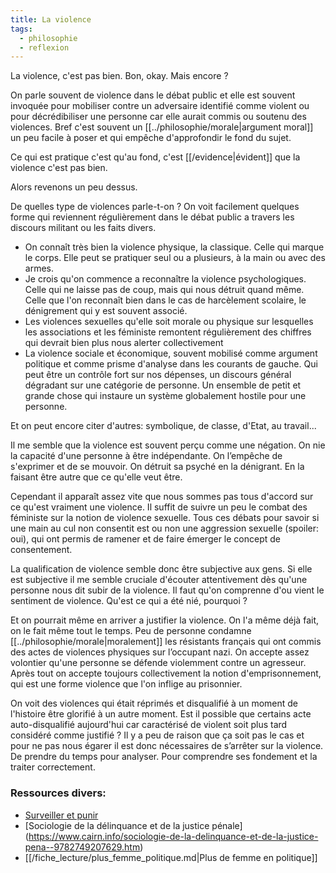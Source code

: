 ```yaml
---
title: La violence
tags:
  - philosophie
  - reflexion
---
```


La violence, c'est pas bien. Bon, okay. Mais encore ?

On parle souvent de violence dans le débat public et elle est souvent invoquée pour mobiliser contre un adversaire identifié comme violent ou pour décrédibiliser une personne car elle aurait commis ou soutenu des violences. Bref c'est souvent un [[../philosophie/morale|argument moral]] un peu facile à poser et qui empêche d'approfondir le fond du sujet.

Ce qui est pratique c'est qu'au fond, c'est [[/evidence|évident]] que la violence c'est pas bien.

Alors revenons un peu dessus.

De quelles type de violences parle-t-on ? On voit facilement quelques forme qui reviennent régulièrement dans le débat public a travers les discours militant ou les faits divers.

- On connaît très bien la violence physique, la classique. Celle qui marque le corps. Elle peut se pratiquer seul ou a plusieurs, à la main ou avec des armes.
- Je crois qu'on commence a reconnaître la violence psychologiques. Celle qui ne laisse pas de coup, mais qui nous détruit quand même. Celle que l'on reconnaît bien dans le cas de harcèlement scolaire, le dénigrement qui y est souvent associé.
- Les violences sexuelles qu'elle soit morale ou physique sur lesquelles les associations et les féministe remontent régulièrement des chiffres qui devrait bien plus nous alerter collectivement
- La violence sociale et économique, souvent mobilisé comme argument politique et comme prisme d'analyse dans les courants de gauche. Qui peut être un contrôle fort sur nos dépenses, un discours général dégradant sur une catégorie de personne. Un ensemble de petit et grande chose qui instaure un système globalement hostile pour une personne.

Et on peut encore citer d'autres: symbolique, de classe, d'Etat, au travail...

Il me semble que la violence est souvent perçu comme une négation. On nie la capacité d'une personne à être indépendante. On l’empêche de s'exprimer et de se mouvoir. On détruit sa psyché en la dénigrant. En la faisant être autre que ce qu'elle veut être.

Cependant il apparaît assez vite que nous sommes pas tous d'accord sur ce qu'est vraiment une violence. Il suffit de suivre un peu le combat des féministe sur la notion de violence sexuelle. Tous ces débats pour savoir si une main au cul non consentit est ou non une aggression sexuelle (spoiler: oui), qui ont permis de ramener et de faire émerger le concept de consentement.

La qualification de violence semble donc être subjective aux gens. Si elle est subjective il me semble cruciale d'écouter attentivement dès qu'une personne nous dit subir de la violence. Il faut qu'on comprenne d'ou vient le sentiment de violence. Qu'est ce qui a été nié, pourquoi ?

Et on pourrait même en arriver a justifier la violence. On l'a même déjà fait, on le fait même tout le temps. Peu de personne condamne [[../philosophie/morale|moralement]] les résistants français qui ont commis des actes de violences physiques sur l’occupant nazi. On accepte assez volontier qu'une personne se défende violemment contre un agresseur. Après tout on accepte toujours collectivement la notion d'emprisonnement, qui est une forme violence que l'on inflige au prisonnier.

On voit des violences qui était réprimés et disqualifié à un moment de l'histoire être glorifié à un autre moment. Est il possible que certains acte auto-disqualifié aujourd'hui car caractérisé de violent soit plus tard considéré comme justifié ? Il y a peu de raison que ça soit pas le cas et pour ne pas nous égarer il est donc nécessaires de s’arrêter sur la violence. De prendre du temps pour analyser. Pour comprendre ses fondement et la traiter correctement.

### Ressources divers:

- [Surveiller et punir ](https://www.gallimard.fr/Catalogue/GALLIMARD/Bibliotheque-des-Histoires/Surveiller-et-punir)
- [Sociologie de la délinquance et de la justice pénale] (https://www.cairn.info/sociologie-de-la-delinquance-et-de-la-justice-pena--9782749207629.htm)
- [[/fiche_lecture/plus_femme_politique.md|Plus de femme en politique]]
